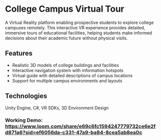 # College Campus Virtual Tour

A Virtual Reality platform enabling prospective students to explore college campuses remotely. This interactive VR experience provides detailed, immersive tours of educational facilities, helping students make informed decisions about their academic future without physical visits.

## Features
- Realistic 3D models of college buildings and facilities
- Interactive navigation system with information hotspots
- Virtual guide with detailed descriptions of campus locations
- Support for multiple campus environments and layouts

## Technologies
Unity Engine, C#, VR SDKs, 3D Environment Design

### Working Demo: https://www.loom.com/share/e69c6fc1594247779732ce6e2fd871a6?sid=ef6056da-c331-47a9-ba84-8cea5ab8ea0c
